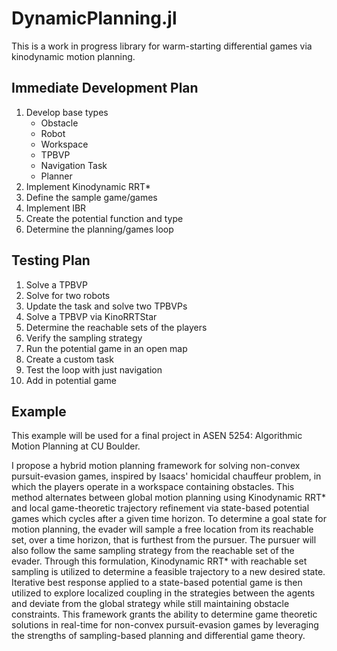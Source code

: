 # DynamicPlanning.jl


This is a work in progress library for warm-starting differential games via kinodynamic motion planning.


## Immediate Development Plan

1. Develop base types
    - Obstacle
    - Robot
    - Workspace
    - TPBVP
    - Navigation Task
    - Planner
2. Implement Kinodynamic RRT*
3. Define the sample game/games
4. Implement IBR
5. Create the potential function and type
6. Determine the planning/games loop


## Testing Plan

1. Solve a TPBVP
2. Solve for two robots
3. Update the task and solve two TPBVPs
4. Solve a TPBVP via KinoRRTStar
5. Determine the reachable sets of the players
6. Verify the sampling strategy
7. Run the potential game in an open map
8. Create a custom task
9. Test the loop with just navigation
10. Add in potential game


## Example

This example will be used for a final project in ASEN 5254: Algorithmic Motion Planning at CU Boulder. 


I propose a hybrid motion planning framework for solving non-convex pursuit-evasion games, inspired by Isaacs' homicidal chauffeur problem, in which the players operate in a workspace containing obstacles. This method alternates between global motion planning using Kinodynamic RRT* and local game-theoretic trajectory refinement via state-based potential games which cycles after a given time horizon. To determine a goal state for motion planning, the evader will sample a free location from its reachable set, over a time horizon, that is furthest from the pursuer. The pursuer will also follow the same sampling strategy from the reachable set of the evader. Through this formulation, Kinodynamic RRT* with reachable set sampling is utilized to determine a feasible trajectory to a new desired state. Iterative best response applied to a state-based potential game is then utilized to explore localized coupling in the strategies between the agents and deviate from the global strategy while still maintaining obstacle constraints. This framework grants the ability to determine game theoretic solutions in real-time for non-convex pursuit-evasion games by leveraging the strengths of sampling-based planning and differential game theory. 
